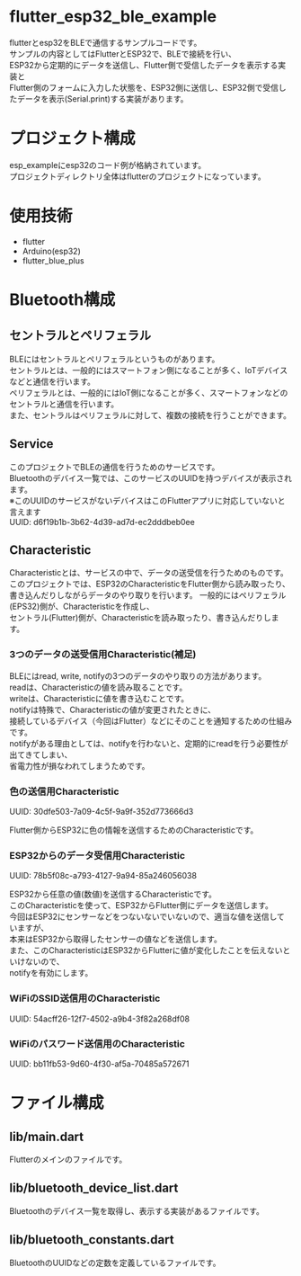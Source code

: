 # flutter_esp32_ble_example
flutterとesp32をBLEで通信するサンプルコードです。<br>
サンプルの内容としてはFlutterとESP32で、BLEで接続を行い、<br>
ESP32から定期的にデータを送信し、Flutter側で受信したデータを表示する実装と<br>
Flutter側のフォームに入力した状態を、ESP32側に送信し、ESP32側で受信したデータを表示(Serial.print)する実装があります。<br>

# プロジェクト構成
esp_exampleにesp32のコード例が格納されています。<br>
プロジェクトディレクトリ全体はflutterのプロジェクトになっています。

# 使用技術
- flutter
- Arduino(esp32)
- flutter_blue_plus

# Bluetooth構成
## セントラルとペリフェラル
BLEにはセントラルとペリフェラルというものがあります。<br>
セントラルとは、一般的にはスマートフォン側になることが多く、IoTデバイスなどと通信を行います。<br>
ペリフェラルとは、一般的にはIoT側になることが多く、スマートフォンなどのセントラルと通信を行います。<br>
また、セントラルはペリフェラルに対して、複数の接続を行うことができます。<br>

## Service
このプロジェクトでBLEの通信を行うためのサービスです。<br>
Bluetoothのデバイス一覧では、このサービスのUUIDを持つデバイスが表示されます。<br>
※このUUIDのサービスがないデバイスはこのFlutterアプリに対応していないと言えます<br>
UUID: d6f19b1b-3b62-4d39-ad7d-ec2dddbeb0ee

## Characteristic
Characteristicとは、サービスの中で、データの送受信を行うためのものです。<br>
このプロジェクトでは、ESP32のCharacteristicをFlutter側から読み取ったり、<br>
書き込んだりしながらデータのやり取りを行います。
一般的にはペリフェラル(EPS32)側が、Characteristicを作成し、<br>
セントラル(Flutter)側が、Characteristicを読み取ったり、書き込んだりします。<br>

### 3つのデータの送受信用Characteristic(補足)
BLEにはread, write, notifyの3つのデータのやり取りの方法があります。<br>
readは、Characteristicの値を読み取ることです。<br>
writeは、Characteristicに値を書き込むことです。<br>
notifyは特殊で、Characteristicの値が変更されたときに、<br>
接続しているデバイス（今回はFlutter）などにそのことを通知するための仕組みです。<br>
notifyがある理由としては、notifyを行わないと、定期的にreadを行う必要性が出てきてしまい、<br>
省電力性が損なわれてしまうためです。<br>

### 色の送信用Characteristic
UUID: 30dfe503-7a09-4c5f-9a9f-352d773666d3<br>

Flutter側からESP32に色の情報を送信するためのCharacteristicです。<br>

### ESP32からのデータ受信用Characteristic
UUID: 78b5f08c-a793-4127-9a94-85a246056038<br>

ESP32から任意の値(数値)を送信するCharacteristicです。<br>
このCharacteristicを使って、ESP32からFlutter側にデータを送信します。<br>
今回はESP32にセンサーなどをつないないでいないので、適当な値を送信していますが、<br>
本来はESP32から取得したセンサーの値などを送信します。<br>
また、このCharacteristicはESP32からFlutterに値が変化したことを伝えないといけないので、<br>
notifyを有効にします。<br>

### WiFiのSSID送信用のCharacteristic
UUID: 54acff26-12f7-4502-a9b4-3f82a268df08

### WiFiのパスワード送信用のCharacteristic
UUID: bb11fb53-9d60-4f30-af5a-70485a572671

# ファイル構成
## lib/main.dart
Flutterのメインのファイルです。<br>

## lib/bluetooth_device_list.dart
Bluetoothのデバイス一覧を取得し、表示する実装があるファイルです。<br>

## lib/bluetooth_constants.dart
BluetoothのUUIDなどの定数を定義しているファイルです。<br>
